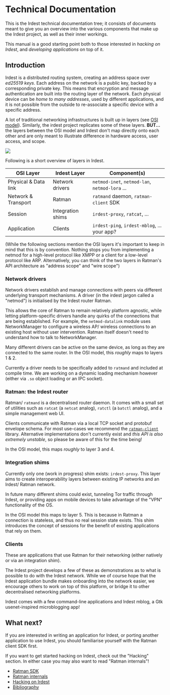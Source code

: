 # Technical Documentation

This is the Irdest technical documentation tree; it consists of
documents meant to give you an overview into the various components
that make up the Irdest project, as well as their inner workings.

This manual is a good starting point both to those interested in
*hacking on Irdest*, and *developing applications* on top of it.


## Introduction

Irdest is a distributed routing system, creating an address space over
_ed25519 keys_.  Each address on the network is a public key, backed
by a corresponding private key.  This means that encryption and
message authentication are built into the routing layer of the
network.  Each physical device can be _home to many addresses_, used
by different applications, and it is not possible from the outside to
re-associate a specific device with a specific address.

A lot of traditional networking infrastructures is built up in layers
(see [OSI model][osi]).  Similarly, the irdest project replicates some
of these layers.  **BUT...** the layers between the OSI model and
Irdest don't map directly onto each other and are only meant to
illustrate difference in hardware access, user access, and scope.

![](../assets/overview.svg)

[osi]: https://en.wikipedia.org/wiki/OSI_model

Following is a short overview of layers in Irdest.

| OSI Layer            | Irdest Layer      | Component(s)                                   |
|----------------------|-------------------|------------------------------------------------|
| Physical & Data link | Network drivers   | `netmod-inet`, `netmod-lan`, `netmod-lora` ... |
| Network & Transport  | Ratman            | `ratmand` daemon, `ratman-client` SDK          |
| Session              | Integration shims | `irdest-proxy`, `ratcat`, ...                  |
| Application          | Clients           | `irdest-ping`, `irdest-mblog`, ... your app?   |

(While the following sections mention the OSI layers it's important to
keep in mind that this is by convention.  Nothing stops you from
implementing a netmod for a high-level protocol like XMPP or a client
for a low-level protocol like ARP.  Alternatively, you can think of
the two layers in Ratman's API architecture as "address scope" and
"wire scope")

### Network drivers

Network drivers establish and manage connections with peers via
different underlying transport mechanisms.  A driver (in the irdest
jargon called a "netmod") is initialised by the Irdest router Ratman.

This allows the core of Ratman to remain relatively platform agnostic,
while letting platform-specific drivers handle any quirks of the
connections that are being established.  For example, the
`netmod-datalink` module uses NetworkManager to configure a wireless
AP/ wireless connections to an existing host without user
intervention.  Ratman itself doesn't need to understand how to talk to
NetworkManager.

Many different drivers can be active on the same device, as long as
they are connected to the same router.  In the OSI model, this
_roughly_ maps to layers 1 & 2.

Currently a driver needs to be specifically added to `ratmand` and
included at compile time.  We are working on a dynamic loading
mechanism however (either via `.so` object loading or an IPC socket).


### Ratman: the Irdest router

Ratman/ `ratmand` is a decentralised router daemon.  It comes with a
small set of utilities such as `ratcat` (a `netcat` analog), `ratctl`
(a `batctl` analog), and a simple management web UI.

Clients communicate with Ratman via a local TCP socket and protobuf
envelope schema.  For most use-cases we recommend the
[`ratman-client`](https://crates.io/crates/ratman-client) library.
Alternative implementations don't currently exist and *this API is
also extremely unstable*, so please be aware of this for the time
being!

In the OSI model, this maps _roughly_ to layer 3 and 4.


### Integration shims

Currently only one (work in progress) shim exists: `irdest-proxy`.
This layer aims to create interoperability layers between existing IP
networks and an Irdest/ Ratman network.

In future many different shims could exist, tunneling Tor traffic
through Irdest, or providing apps on mobile devices to take advantage
of the "VPN" functionality of the OS.

In the OSI model this maps to layer 5.  This is because in Ratman a
connection is stateless, and thus no real session state exists.  This
shim introduces the concept of sessions for the benefit of existing
applications that rely on them.


### Clients

These are applications that use Ratman for their networking (either
natively or via an integration shim).

The Irdest project develops a few of these as demonstrations as to
what is possible to do with the Irdest network.  While we of course
hope that the Irdest application bundle makes onboarding into the
network easier, we encourage others to work on top of this platform,
or bridge it to other decentralised networking platforms.

Irdest comes with a few command-line applications and Irdest mblog, a
Gtk usenet-inspired microblogging app!
    

## What next?

If you are interested in writing an application for Irdest, or porting
another application to use Irdest, you should familiarise yourself
with the Ratman client SDK first.

If you want to get started hacking on Irdest, check out the "Hacking"
section.  In either case you may also want to read "Ratman internals"!

- [Ratman SDK](./ratman/client.html)
- [Ratman internals](./ratman/index.html)
- [Hacking on Irdest](./hacking.html)
- [Bibliography](./bib.html)
